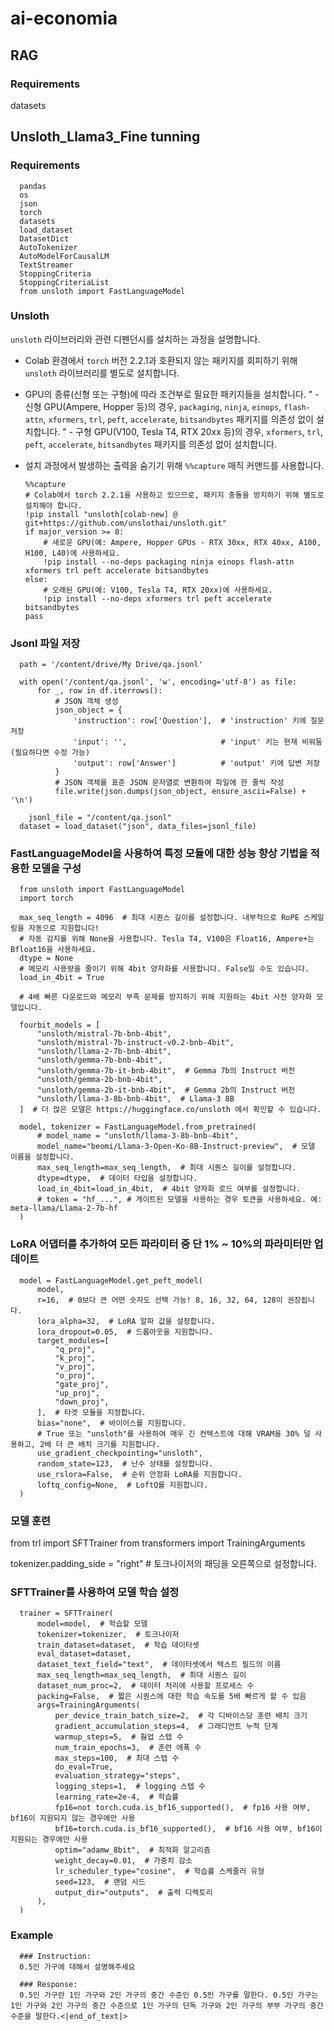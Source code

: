 # ai-economia

## RAG
### Requirements
datasets


## Unsloth_Llama3_Fine tunning
### Requirements

      pandas
      os
      json
      torch
      datasets
      load_dataset
      DatasetDict
      AutoTokenizer
      AutoModelForCausalLM
      TextStreamer
      StoppingCriteria
      StoppingCriteriaList
      from unsloth import FastLanguageModel

### Unsloth

`unsloth` 라이브러리와 관련 디펜던시를 설치하는 과정을 설명합니다.

- Colab 환경에서 `torch` 버전 2.2.1과 호환되지 않는 패키지를 회피하기 위해 `unsloth` 라이브러리를 별도로 설치합니다.
- GPU의 종류(신형 또는 구형)에 따라 조건부로 필요한 패키지들을 설치합니다.
        "  - 신형 GPU(Ampere, Hopper 등)의 경우, `packaging`, `ninja`, `einops`, `flash-attn`, `xformers`, `trl`, `peft`, `accelerate`, `bitsandbytes` 패키지를 의존성 없이 설치합니다.
        "  - 구형 GPU(V100, Tesla T4, RTX 20xx 등)의 경우, `xformers`, `trl`, `peft`, `accelerate`, `bitsandbytes` 패키지를 의존성 없이 설치합니다.
- 설치 과정에서 발생하는 출력을 숨기기 위해 `%%capture` 매직 커맨드를 사용합니다.

      %%capture
      # Colab에서 torch 2.2.1을 사용하고 있으므로, 패키지 충돌을 방지하기 위해 별도로 설치해야 합니다.
      !pip install "unsloth[colab-new] @ git+https://github.com/unslothai/unsloth.git"
      if major_version >= 8:
          # 새로운 GPU(예: Ampere, Hopper GPUs - RTX 30xx, RTX 40xx, A100, H100, L40)에 사용하세요.
          !pip install --no-deps packaging ninja einops flash-attn xformers trl peft accelerate bitsandbytes
      else:
          # 오래된 GPU(예: V100, Tesla T4, RTX 20xx)에 사용하세요.
          !pip install --no-deps xformers trl peft accelerate bitsandbytes
      pass

### 

### Jsonl 파일 저장

      path = '/content/drive/My Drive/qa.jsonl'
      
      with open('/content/qa.jsonl', 'w', encoding='utf-8') as file:
          for _, row in df.iterrows():
              # JSON 객체 생성
              json_object = {
                  'instruction': row['Question'],  # 'instruction' 키에 질문 저장
                  'input': '',                     # 'input' 키는 현재 비워둠 (필요하다면 수정 가능)
                  'output': row['Answer']          # 'output' 키에 답변 저장
              }
              # JSON 객체를 표준 JSON 문자열로 변환하여 파일에 한 줄씩 작성
              file.write(json.dumps(json_object, ensure_ascii=False) + '\n')
      
        jsonl_file = "/content/qa.jsonl"
      dataset = load_dataset("json", data_files=jsonl_file)

### FastLanguageModel을 사용하여 특정 모듈에 대한 성능 향상 기법을 적용한 모델을 구성

      from unsloth import FastLanguageModel
      import torch
      
      max_seq_length = 4096  # 최대 시퀀스 길이를 설정합니다. 내부적으로 RoPE 스케일링을 자동으로 지원합니다!
      # 자동 감지를 위해 None을 사용합니다. Tesla T4, V100은 Float16, Ampere+는 Bfloat16을 사용하세요.
      dtype = None
      # 메모리 사용량을 줄이기 위해 4bit 양자화를 사용합니다. False일 수도 있습니다.
      load_in_4bit = True
      
      # 4배 빠른 다운로드와 메모리 부족 문제를 방지하기 위해 지원하는 4bit 사전 양자화 모델입니다.

      fourbit_models = [
          "unsloth/mistral-7b-bnb-4bit",
          "unsloth/mistral-7b-instruct-v0.2-bnb-4bit",
          "unsloth/llama-2-7b-bnb-4bit",
          "unsloth/gemma-7b-bnb-4bit",
          "unsloth/gemma-7b-it-bnb-4bit",  # Gemma 7b의 Instruct 버전
          "unsloth/gemma-2b-bnb-4bit",
          "unsloth/gemma-2b-it-bnb-4bit",  # Gemma 2b의 Instruct 버전
          "unsloth/llama-3-8b-bnb-4bit",  # Llama-3 8B
      ]  # 더 많은 모델은 https://huggingface.co/unsloth 에서 확인할 수 있습니다.

      model, tokenizer = FastLanguageModel.from_pretrained(
          # model_name = "unsloth/llama-3-8b-bnb-4bit",
          model_name="beomi/Llama-3-Open-Ko-8B-Instruct-preview",  # 모델 이름을 설정합니다.
          max_seq_length=max_seq_length,  # 최대 시퀀스 길이를 설정합니다.
          dtype=dtype,  # 데이터 타입을 설정합니다.
          load_in_4bit=load_in_4bit,  # 4bit 양자화 로드 여부를 설정합니다.
          # token = "hf_...", # 게이트된 모델을 사용하는 경우 토큰을 사용하세요. 예: meta-llama/Llama-2-7b-hf
      )

### LoRA 어댑터를 추가하여 모든 파라미터 중 단 1% ~ 10%의 파라미터만 업데이트
      model = FastLanguageModel.get_peft_model(
          model,
          r=16,  # 0보다 큰 어떤 숫자도 선택 가능! 8, 16, 32, 64, 128이 권장됩니다.
          lora_alpha=32,  # LoRA 알파 값을 설정합니다.
          lora_dropout=0.05,  # 드롭아웃을 지원합니다.
          target_modules=[
              "q_proj",
              "k_proj",
              "v_proj",
              "o_proj",
              "gate_proj",
              "up_proj",
              "down_proj",
          ],  # 타겟 모듈을 지정합니다.
          bias="none",  # 바이어스를 지원합니다.
          # True 또는 "unsloth"를 사용하여 매우 긴 컨텍스트에 대해 VRAM을 30% 덜 사용하고, 2배 더 큰 배치 크기를 지원합니다.
          use_gradient_checkpointing="unsloth",
          random_state=123,  # 난수 상태를 설정합니다.
          use_rslora=False,  # 순위 안정화 LoRA를 지원합니다.
          loftq_config=None,  # LoftQ를 지원합니다.
      )

### 모델 훈련
from trl import SFTTrainer
from transformers import TrainingArguments

tokenizer.padding_side = "right"  # 토크나이저의 패딩을 오른쪽으로 설정합니다.

### SFTTrainer를 사용하여 모델 학습 설정

      trainer = SFTTrainer(
          model=model,  # 학습할 모델
          tokenizer=tokenizer,  # 토크나이저
          train_dataset=dataset,  # 학습 데이터셋
          eval_dataset=dataset,
          dataset_text_field="text",  # 데이터셋에서 텍스트 필드의 이름
          max_seq_length=max_seq_length,  # 최대 시퀀스 길이
          dataset_num_proc=2,  # 데이터 처리에 사용할 프로세스 수
          packing=False,  # 짧은 시퀀스에 대한 학습 속도를 5배 빠르게 할 수 있음
          args=TrainingArguments(
              per_device_train_batch_size=2,  # 각 디바이스당 훈련 배치 크기
              gradient_accumulation_steps=4,  # 그래디언트 누적 단계
              warmup_steps=5,  # 웜업 스텝 수
              num_train_epochs=3,  # 훈련 에폭 수
              max_steps=100,  # 최대 스텝 수
              do_eval=True,
              evaluation_strategy="steps",
              logging_steps=1,  # logging 스텝 수
              learning_rate=2e-4,  # 학습률
              fp16=not torch.cuda.is_bf16_supported(),  # fp16 사용 여부, bf16이 지원되지 않는 경우에만 사용
              bf16=torch.cuda.is_bf16_supported(),  # bf16 사용 여부, bf16이 지원되는 경우에만 사용
              optim="adamw_8bit",  # 최적화 알고리즘
              weight_decay=0.01,  # 가중치 감소
              lr_scheduler_type="cosine",  # 학습률 스케줄러 유형
              seed=123,  # 랜덤 시드
              output_dir="outputs",  # 출력 디렉토리
          ),
      )

### Example

      ### Instruction:
      0.5인 가구에 대해서 설명해주세요
      
      ### Response:
      0.5인 가구란 1인 가구와 2인 가구의 중간 수준인 0.5인 가구를 말한다. 0.5인 가구는 1인 가구와 2인 가구의 중간 수준으로 1인 가구의 단독 가구와 2인 가구의 부부 가구의 중간 수준을 말한다.<|end_of_text|>
